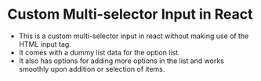 # Custom Multi-selector Input in React
- This is a custom multi-selector input in react without making use of the HTML input tag.
- It comes with a dummy list data for the option list.
- It also has options for adding more options in the list and works smoothly upon addition or selection of items.